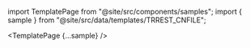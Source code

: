 import TemplatePage from "@site/src/components/samples";
import { sample } from "@site/src/data/templates/TRREST_CNFILE";

<TemplatePage {...sample} />
